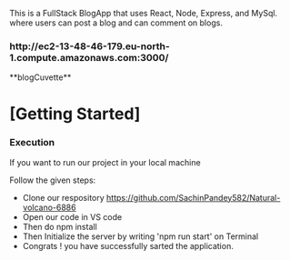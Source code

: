 This is a FullStack BlogApp that uses React, Node, Express, and MySql. where users can post a blog and can comment on blogs.
<h3>http://ec2-13-48-46-179.eu-north-1.compute.amazonaws.com:3000/</h3>
 **blogCuvette**

  <h1>[Getting Started]</h1>
    <h3>Execution</h3>
    <p>If you want to run our project in your local machine</p>
    <p>Follow the given steps:</p>
    <ul>
        <li>Clone our respository <a href="https://github.com/SachinPandey582/Natural-volcano-6886">https://github.com/SachinPandey582/Natural-volcano-6886</a></li>
        <li>Open our code in VS code </li>
 <li>Then do npm install</li>
        <li>Then Initialize the server by writing 'npm run start' on Terminal</li>
 <li>Congrats !  you have successfully sarted the application.</li>
